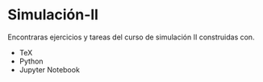 # Simulación-ll
Encontraras ejercicios y tareas del curso de simulación II construidas con.
 * TeX
 * Python
 * Jupyter Notebook
